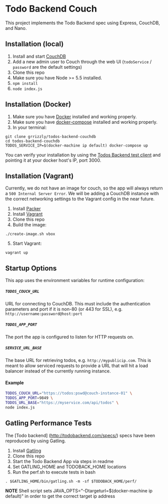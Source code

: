 # Todo Backend Couch

This project implements the Todo Backend spec using Express, CouchDB, and Nano.

## Installation (local)

1. Install and start [CouchDB](http://couchdb.apache.org/)
1. Add a new admin user to Couch through the web UI (`todoService` / `password` are the default settings)
1. Clone this repo
1. Make sure you have Node >= 5.5 installed.
1. `npm install`
1. `node index.js`

## Installation (Docker)

1. Make sure you have [Docker](https://www.docker.com/) installed and working properly.
1. Make sure you have [docker-compose](https://docs.docker.com/compose/install/) installed and working properly.
1. In your terminal:
```shell
git clone grrizzly/todos-backend-couchdb
cd todos-backend-couchdb
TODOS_SERVICE_IP=$(docker-machine ip default) docker-compose up
```

You can verify your installation by using the [Todos Backend test client](http://todobackend.com/specs/index.html) and pointing it at your docker host's IP, port 3000.

## Installation (Vagrant)

Currently, we do not have an image for couch, so the app will always return a `500 Internal Server Error`. We will be adding a CouchDB instance with the correct networking settings to the Vagrant config in the near future.

1. Install [Packer](https://www.packer.io/intro/getting-started/setup.html)
2. Install [Vagrant](https://www.vagrantup.com/docs/installation/)
3. Clone this repo
4. Build the image:
```shell
./create-image.sh vbox
```
5. Start Vagrant:
```shell
vagrant up
```

## Startup Options
This app uses the environment variables for runtime configuration:

##### `TODOS_COUCH_URL`
URL for connecting to CouchDB. This must include the authentication parameters and port if it is non-80 (or 443 for SSL), e.g. `http://username:password@host:port`

##### `TODOS_APP_PORT`
The port the app is configured to listen for HTTP requests on.

##### `SERVICE_URL_BASE`
The base URL for retrieving todos, e.g. `http://mypublicip.com`. This is meant to allow serviced requests to provide a URL that will hit a load balancer instead of the currently running instance.

#### Example

```bash
TODOS_COUCH_URL="https://todos:pswd@couch-instance-01" \
TODOS_APP_PORT=9849 \
TODOS_URL_BASE="https://myservice.com/api/todos" \
node index.js
```
## Gatling Performance Tests

The [Todo backend] (http://todobackend.com/specs/) specs have been reproduced by using Gatling.

1. Install [Gatling](http://gatling.io/#/download)
2. Clone this repo
3. Start the Todo Backend App via steps in readme
4. Set GATLING_HOME and TODOBACK_HOME locations
5. Run the perf.sh to execute tests in bash
```
. $GATLING_HOME/bin/gatling.sh -m -sf $TODOBACK_HOME/perf/
```
**NOTE** Shell script sets JAVA_OPTS="-Dtargeturl=$(docker-machine ip default)" in order to get the correct target ip address

